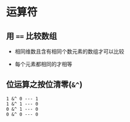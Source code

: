 # 运算符

## 用 `==` 比较数组

+ 相同维数且含有相同个数元素的数组才可以比较

+ 每个元素都相同的才相等

## 位运算之按位清零(`&^`)

```
1 &^ 0 --- 1
1 &^ 1 --- 0
0 &^ 1 --- 0
0 &^ 0 --- 0
```
